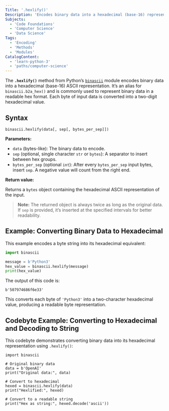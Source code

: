 ```yaml
---
Title: '.hexlify()'
Description: 'Encodes binary data into a hexadecimal (base-16) representation.'
Subjects:
  - 'Code Foundations'
  - 'Computer Science'
  - 'Data Science'
Tags:
  - 'Encoding'
  - 'Methods'
  - 'Modules'
CatalogContent:
  - 'learn-python-3'
  - 'paths/computer-science'
---
```


The **`.hexlify()`** method from Python’s [`binascii`](https://www.codecademy.com/resources/docs/python/binascii-module) module encodes binary data into a hexadecimal (base-16) ASCII representation. It’s an alias for `binascii.b2a_hex()` and is commonly used to represent binary data in a readable hex format. Each byte of input data is converted into a two-digit hexadecimal value.

## Syntax

```pseudo
binascii.hexlify(data[, sep[, bytes_per_sep]])
```

**Parameters:**

- `data` (bytes-like): The binary data to encode.
- `sep` (optional, single character `str` or `bytes`): A separator to insert between hex groups.
- `bytes_per_sep` (optional `int`): After every `bytes_per_sep` input bytes, insert `sep`. A negative value will count from the right end.

**Return value:**

Returns a `bytes` object containing the hexadecimal ASCII representation of the input.

> **Note:** The returned object is always twice as long as the original data. If `sep` is provided, it’s inserted at the specified intervals for better readability.

## Example: Converting Binary Data to Hexadecimal

This example encodes a byte string into its hexadecimal equivalent:

```py
import binascii

message = b'Python3'
hex_value = binascii.hexlify(message)
print(hex_value)
```

The output of this code is:

```shell
b'507974686f6e33'
```

This converts each byte of `'Python3'` into a two-character hexadecimal value, producing a readable byte representation.

## Codebyte Example: Converting to Hexadecimal and Decoding to String

This codebyte demonstrates converting binary data into its hexadecimal representation using `.hexlify()`:

```codebyte/python
import binascii

# Original binary data
data = b'OpenAI'
print("Original data:", data)

# Convert to hexadecimal
hexed = binascii.hexlify(data)
print("Hexlified:", hexed)

# Convert to a readable string
print("Hex as string:", hexed.decode('ascii'))
```
